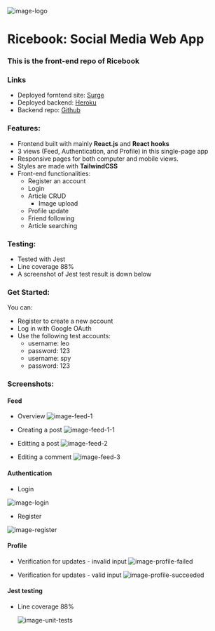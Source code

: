 ![image-logo](/screenshots/image-logo.png)

# Ricebook: Social Media Web App

### This is the front-end repo of Ricebook

### Links

- Deployed forntend site: [Surge](https://ricebook-bk.surge.sh/)
- Deployed backend: [Heroku](https://final-app.herokuapp.com/)
- Backend repo: [Github](https://github.com/Pedifax/Ricebook_Backend)

### Features:

- Frontend built with mainly **React.js** and **React hooks**
- 3 views (Feed, Authentication, and Profile) in this single-page app
- Responsive pages for both computer and mobile views.
- Styles are made with **TailwindCSS**
- Front-end functionalities:
  - Register an account
  - Login
  - Article CRUD
    - Image upload
  - Profile update
  - Friend following
  - Article searching

### Testing:

- Tested with Jest
- Line coverage 88%
- A screenshot of Jest test result is down below

### Get Started:

You can:

- Register to create a new account
- Log in with Google OAuth
- Use the following test accounts:
  - username: leo
  - password: 123
  - username: spy
  - password: 123

### Screenshots:

#### Feed

- Overview
  ![image-feed-1](/screenshots/image-feed-1.png)

- Creating a post
  ![image-feed-1-1](/screenshots/image-feed-1-1.png)

- Editting a post
  ![image-feed-2](/screenshots/image-feed-2.png)

- Editing a comment
  ![image-feed-3](/screenshots/image-feed-3.png)

#### Authentication

- Login

![image-login](/screenshots/image-login.png)

- Register

![image-register](/screenshots/image-register.png)

#### Profile

- Verification for updates - invalid input
  ![image-profile-failed](/screenshots/image-profile-failed.png)

- Verification for updates - valid input
  ![image-profile-succeeded](/screenshots/image-profile-succeeded.png)

#### Jest testing

- Line coverage 88%

  ![image-unit-tests](/unit-tests.png)
